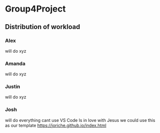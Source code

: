 # Group4Project
## Distribution of workload
### Alex
will do xyz
### Amanda
will do xyz
### Justin 
will do xyz
### Josh 
will do everything
cant use VS Code
Is in love with Jesus
we could use this as our template https://joriche.github.io/index.html
